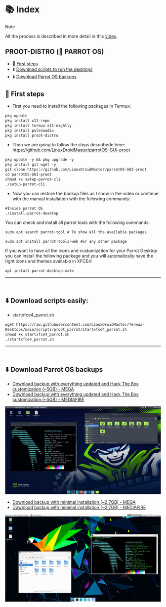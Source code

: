 # 📚 Index

> [!NOTE]  
> All the process is described in more detail in this [video](https://www.youtube.com/watch?v=sB0O1UMuuoA).

## PROOT-DISTRO (🦜 PARROT OS)
* 🏁 [First steps](#first-steps-parrot-proot)
* ⬇️ [Download scripts to run the desktops](#easy-download-parrot-proot)
* ⬇️ [Download Parrot OS backups](#download-parrot-backups)

## 🏁 First steps <a name=first-steps-parrot-proot></a>

* First you need to install the following packages in Termux: 
```
pkg update
pkg install x11-repo
pkg install termux-x11-nightly
pkg install pulseaudio
pkg install proot-distro
```

* Then we are going to follow the steps describede here: https://github.com/LinuxDroidMaster/parrotOS-GUI-proot

```
pkg update -y && pkg upgrade -y
pkg install git wget -y
git clone https://github.com/LinuxDroidMaster/parrotOS-GUI-proot
cd parrotOS-GUI-proot
chmod +x setup-parrot-cli
./setup-parrot-cli
```

* Now you can restore the backup files as I show in the video or continue with the manual installation with the following commands: 
```
#Inside parrot OS
./install-parrot-desktop
```

You can check and install all parrot tools with the following commands: 
```
sudo apt search parrot-tool # To show all the available packages
```
```
sudo apt install parrot-tools-web #or any other package
```

If you want to have all the icons and customization for your Parrot Desktop you can install the following package and you will automatically have the right icons and themes available in XFCE4: 
```
apt install parrot-desktop-mate
```

---  
<br>

## ⬇️ Download scripts easily: <a name=easy-download-parrot-proot></a> 

* startxfce4_parrot.sh
```
wget https://raw.githubusercontent.com/LinuxDroidMaster/Termux-Desktops/main/scripts/proot_parrot/startxfce4_parrot.sh
chmod +x startxfce4_parrot.sh
./startxfce4_parrot.sh
```


---  
<br>

## ⬇️ Download Parrot OS backups <a name=download-parrot-backups></a> 

* [Download backup with everything updated and Hack The Box customization (~5GB) - MEGA](https://mega.nz/file/1al3RQxa#1jbHkQQXx4h00eDAkzyTz3eHZgHYQ_qZzow570JCpk8)
* [Download backup with everything updated and Hack The Box customization (~5GB) - MEDIAFIRE](https://www.mediafire.com/file/biiqgwf43jaj4xr/ParrotBackup_HTBcustom/file)

<img src="/Documentation/images/parrot_htb_backup.jpg"/>

* [Download backup with minimal installation (~2.7GB) - MEGA](https://mega.nz/file/xHVn1ARY#Zhz3lRGa_SSFF_XOLgiGZdyKdesQeGTt_m2sG1A71UI)
* [Download backup with minimal installation (~2.7GB) - MEDIAFIRE](https://www.mediafire.com/file/sogyf9b6uhf4w8e/ParrotBackupXFCE4_nocustomization/file)

<img src="/Documentation/images/parrot_minimal_backup.jpg"/>
